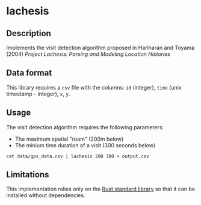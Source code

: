 # lachesis

## Description

Implements the visit detection algorithm proposed in Hariharan and Toyama (2004) *Project Lachesis: Parsing and Modeling Location Histories*

## Data format

This library requires a `csv` file with the columns: `id` (integer), `time` (unix timestamp - integer), `x`, `y`.

## Usage

The visit detection algorithm requires the following parameters:
- The maximum spatial "roam" (200m below)
- The minium time duration of a visit (300 seconds below)

``` {shell}
cat data/gps_data.csv | lachesis 200 300 > output.csv
```

## Limitations

This implementation relies only on the [Rust standard library](https://doc.rust-lang.org/std/) so that it can be installed without dependencies. 